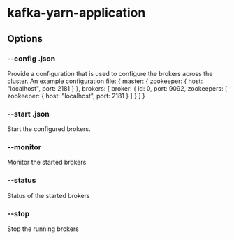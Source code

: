 # kafka-yarn-application

## Options
### --config <configure>.json
Provide a configuration that is used to configure the brokers across the cluster. An example configuration file:
{
master: {
  zookeeper: {
  host: "localhost",
  port: 2181
  }
},
brokers: [
  broker: {
    id: 0,
    port: 9092,
    zookeepers: [
      zookeeper: {
        host: "localhost",
        port: 2181
      }
    ] 
  }
]
}
### --start <start>.json
Start the configured brokers.  
### --monitor
Monitor the started brokers
### --status 
Status of the started brokers
### --stop 
Stop the running brokers
